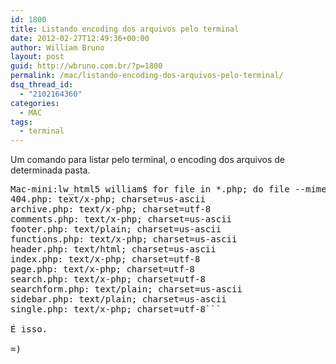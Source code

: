 ```yaml
---
id: 1800
title: Listando encoding dos arquivos pelo terminal
date: 2012-02-27T12:49:36+00:00
author: William Bruno
layout: post
guid: http://wbruno.com.br/?p=1800
permalink: /mac/listando-encoding-dos-arquivos-pelo-terminal/
dsq_thread_id:
  - "2102164360"
categories:
  - MAC
tags:
  - terminal
---
```

Um comando para listar pelo terminal, o encoding dos arquivos de determinada pasta.

<pre name="code" class="bash">Mac-mini:lw_html5 william$ for file in *.php; do file --mime $file; done
404.php: text/x-php; charset=us-ascii
archive.php: text/x-php; charset=utf-8
comments.php: text/x-php; charset=us-ascii
footer.php: text/plain; charset=us-ascii
functions.php: text/x-php; charset=us-ascii
header.php: text/html; charset=us-ascii
index.php: text/x-php; charset=utf-8
page.php: text/x-php; charset=utf-8
search.php: text/x-php; charset=utf-8
searchform.php: text/plain; charset=us-ascii
sidebar.php: text/plain; charset=us-ascii
single.php: text/x-php; charset=utf-8```

É isso.
  
=)